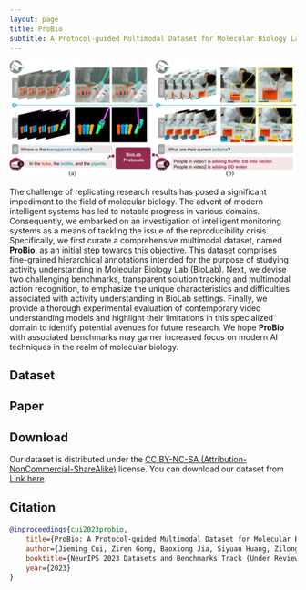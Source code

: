```yaml
---
layout: page
title: ProBio
subtitle: A Protocol-guided Multimodal Dataset for Molecular Biology Lab
---
```


![](assets/img/probio-teaser.png)

The challenge of replicating research results has posed a significant impediment to the field of molecular biology. The advent of modern intelligent systems has led to notable progress in various domains. Consequently, we embarked on an investigation of intelligent monitoring systems as a means of tackling the issue of the reproducibility crisis. Specifically, we first curate a comprehensive multimodal dataset, named **ProBio**, as an initial step towards this objective. This dataset comprises fine-grained hierarchical annotations intended for the purpose of studying activity understanding in Molecular Biology Lab (BioLab). Next, we devise two challenging benchmarks, transparent solution tracking and multimodal action recognition, to emphasize the unique characteristics and difficulties associated with activity understanding in BioLab settings. Finally, we provide a thorough experimental evaluation of contemporary video understanding models and highlight their limitations in this specialized domain to identify potential avenues for future research. We hope **ProBio** with associated benchmarks may garner increased focus on modern AI techniques in the realm of molecular biology.

## Dataset






## Paper


## Download

Our dataset is distributed under the [CC BY-NC-SA (Attribution-NonCommercial-ShareAlike)](https://creativecommons.org/licenses/by-nc-sa/4.0/) license. You can download our dataset from [Link here](https://docs.google.com/forms/d/e/1FAIpQLSe6NpXCq3rsgArf91o81jMLhA0MWjKDibVKFWwiBXPddoMSNw/viewform).


## Citation

```bibtex
@inproceedings{cui2023probio,
    title={ProBio: A Protocol-guided Multimodal Dataset for Molecular Biology Lab},
    author={Jieming Cui, Ziren Gong, Baoxiong Jia, Siyuan Huang, Zilong Zheng, Jianzhu Ma, Yixin Zhu},
    booktitle={NeurIPS 2023 Datasets and Benchmarks Track (Under Review)},
    year={2023}
}
```